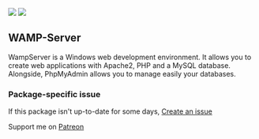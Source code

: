 [![](https://img.shields.io/chocolatey/v/wamp-server?color=green&label=wamp-server)](https://chocolatey.org/packages/wamp-server) [![](https://img.shields.io/chocolatey/dt/wamp-server)](https://chocolatey.org/packages/wamp-server)

## WAMP-Server
WampServer is a Windows web development environment. It allows you to create web applications 
with Apache2, PHP and a MySQL database. Alongside, PhpMyAdmin allows you to manage easily 
your databases.

### Package-specific issue
If this package isn't up-to-date for some days, [Create an issue](https://github.com/tunisiano187/Chocolatey-packages/issues/new/choose)

Support me on [Patreon](https://www.patreon.com/bePatron?u=39585820)